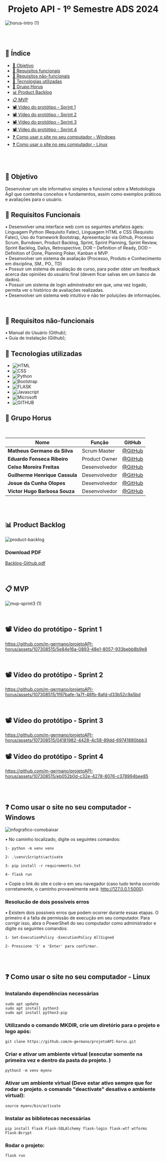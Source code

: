 <h1 align="center">Projeto API - 1º Semestre ADS 2024 </h1>

![horus-intro (1)](https://github.com/m-germano/projetoAPI-horus/assets/107308515/88ae2313-5925-4f8e-99b9-be23d12e9bc3)



<br>
<br>

## 🔗 Índice
* [🎯 Objetivo](#-objetivo)
* [📍 Requisitos funcionais](#-requisitos-funcionais)
* [📍 Requisitos não-funcionais](#-requisitos-não-funcionais)
* [🔧 Tecnologias utilizadas](#-tecnologias-utilizadas)
* [👥 Grupo Horus](#-grupo-horus)
* [📊 Product Backlog](#-product-backlog)
* [📋 MVP](#-mvp)
* [📽️ Vídeo do protótipo - Sprint 1](#️-vídeo-do-protótipo---sprint-1)
* [📽️ Vídeo do protótipo - Sprint 2](#️-vídeo-do-protótipo---sprint-2)
* [📽️ Vídeo do protótipo - Sprint 3](#️-vídeo-do-protótipo---sprint-3)
* [📽️ Vídeo do protótipo - Sprint 4](#️-vídeo-do-protótipo---sprint-4)
* [❓ Como usar o site no seu computador - Windows](#-como-usar-o-site-no-seu-computador---windows)
* [❓ Como usar o site no seu computador - Linux](#-como-usar-o-site-no-seu-computador---linux)

<br>
<br>

## 🎯 Objetivo

Desenvolver um site informativo simples e funcional sobre a Metodologia Ágil que contenha conceitos e fundamentos, assim como exemplos práticos e avaliações para o usuário.

## 📍 Requisitos Funcionais
• Desenvolver uma interface web com os seguintes artefatos ágeis: Linguagem Python (Requisito Fatec), Linguagem HTML e CSS (Requisito Fatec), Uso do framework Bootstrap, Apresentação via Github, Processo Scrum, Burndown, Product Backlog, Sprint, Sprint Planning, Sprint Review, Sprint Backlog, Dailys, Retrospective, DOR – Definition of Ready, DOD – Definition of Done, Planning Poker, Kanban e MVP. 
<br>
• Desenvolver um sistema de avaliação (Processo, Produto e Conhecimento em disciplina, SM., PO., TD)
<br>
• Possuir um sistema de avaliação de curso, para poder obter um feedback acerca das opiniões do usuário final (devem ficar salvas em um banco de dados). 
<br>
• Possuir um sistema de login adminstrador em que, uma vez logado, permita ver o histórico de avaliações realizadas.
<br>
• Desenvolver um sistema web intuitivo e não ter poluições de informações.

<br>

## 📍 Requisitos não-funcionais

• Manual do Usuário (Github);
<br>
• Guia de instalação (Github);

## 🔧 Tecnologias utilizadas

- ![HTML](https://img.shields.io/badge/HTML5-E34F26?style=for-the-badge&logo=html5&logoColor=white)
- ![CSS](https://img.shields.io/badge/CSS-239120?&style=for-the-badge&logo=css3&logoColor=white)
- ![Python](https://img.shields.io/badge/Python-14354C?style=for-the-badge&logo=python&logoColor=white)
- ![Bootstrap](https://img.shields.io/badge/Bootstrap-563D7C?style=for-the-badge&logo=bootstrap&logoColor=white) 
- ![FLASK](https://img.shields.io/badge/Flask-000000?style=for-the-badge&logo=flask&logoColor=white) 
- ![Javascript](https://img.shields.io/badge/JavaScript-F7DF1E?style=for-the-badge&logo=javascript&logoColor=black)
- ![Microsoft](https://img.shields.io/badge/Microsoft_Office-D83B01?style=for-the-badge&logo=microsoft-office&logoColor=white)
- ![GITHUB](https://img.shields.io/badge/GitHub-100000?style=for-the-badge&logo=github&logoColor=white)

## 👥 Grupo Horus

<br>

|Nome|Função|GitHub|
| -------- |-------- |-------- |
|**Matheus Germano da Silva**|Scrum Master|[@GitHub](https://github.com/m-germano)|
|**Eduardo Fonseca Ribeiro**|Product Owner|[@GitHub](https://github.com/haisper)|
|**Celso Moreira Freitas**|Desenvolvedor|[@GitHub](https://github.com/yCels)|
|**Guilherme Henrique Cassula**|Desenvolvedor|[@GitHub](https://github.com/guih0412)|
|**Josue da Cunha Olopes**|Desenvolvedor|[@GitHub](https://github.com/jo-olopes)|
|**Victor Hugo Barbosa Souza**|Desenvolvedor|[@GitHub](https://github.com/victor4486)|

<br><br>

## 📊 Product Backlog
![product-backlog](https://github.com/m-germano/projetoAPI-horus/assets/107308515/69e55010-4993-4aeb-83ae-3d2c6c773e39)

### Download PDF
[Backlog-Github.pdf](https://github.com/m-germano/projetoAPI-horus/files/15214824/Backlog-Github.pdf)

<br>

## 📋 MVP

![mvp-sprint3 (1)](https://github.com/m-germano/projetoAPI-horus/assets/107308515/0ed311a9-1353-4573-824e-fd3e14de428f)


<br>

## 📽️ Vídeo do protótipo - Sprint 1
https://github.com/m-germano/projetoAPI-horus/assets/107308515/5e84e16a-0893-48e1-8057-933bebb8b9e8

<br>

## 📽️ Vídeo do protótipo - Sprint 2
https://github.com/m-germano/projetoAPI-horus/assets/107308515/1f97bafe-1a7f-46fb-8afd-d33b52c9a5bd

<br>

## 📽️ Vídeo do protótipo - Sprint 3


https://github.com/m-germano/projetoAPI-horus/assets/107308515/04181982-4428-4c58-89dd-69741880bbb3

## 📽️ Vídeo do protótipo - Sprint 4


https://github.com/m-germano/projetoAPI-horus/assets/107308515/eb052b0d-c32e-4278-8076-c378994bee85



<br>
<br>

## ❓ Como usar o site no seu computador - Windows

![infografico-comobaixar](https://github.com/m-germano/projetoAPI-horus/assets/107308515/4caf90c2-ca9e-4bda-9b21-9888f6f020cc)

• No caminho localizado, digite os seguintes comandos:

```
1- python -m venv venv

2- .\venv\Scripts\activate

3- pip install -r requirements.txt

4- flask run

```

• Copie o link do site e cole-o em seu navegador (caso tudo tenha ocorrido corretamente, o caminho provavelmente será: http://127.0.0.1:5000).
<br>

### Resolucão de dois possíveis erros
• Existem dois possíveis erros que podem ocorrer durante essas etapas. O primeiro é a falta de permissão de execução em seu computador. Para corrigir isso, abra o PowerShell do seu computador como administrador e digite os seguintes comandos:

```
1- Set-ExecutionPolicy -ExecutionPolicy AllSigned

2- Pressione 'S' e 'Enter' para confirmar.
```
<br>
<br>

## ❓ Como usar o site no seu computador - Linux

###  Instalando dependências necessárias
```
sudo apt update
sudo apt install python3
sudo apt install python3-pip
```
###  Utilizando o comando MKDIR, crie um diretório para o projeto e logo após:
```
git clone https://github.com/m-germano/projetoAPI-horus.git
```

### Criar e ativar um ambiente virtual (executar somente na primeira vez e dentro da pasta do projeto. )
```
python3 -m venv myenv
```

### Ativar um ambiente virtual (Deve estar ativo sempre que for rodar o projeto. o comando "deactivate" desativa o ambiente virtual):
```
source myenv/bin/activate
```

### Instalar as bibliotecas necessárias
```
pip install Flask Flask-SQLAlchemy flask-login flask-wtf wtforms Flask-Bcrypt
```

### Rodar o projeto:
```
flask run 

```
